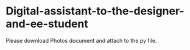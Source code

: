 # Digital-assistant-to-the-designer-and-ee-student

Please download Photos document and attach to the py file.
